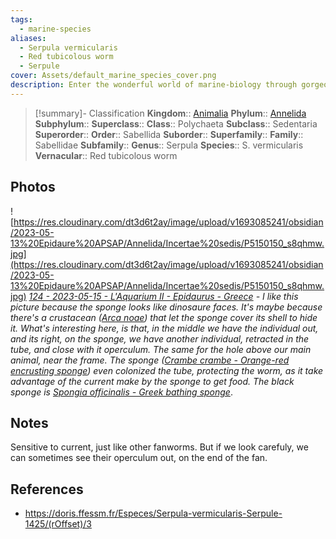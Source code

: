 ```yaml
---
tags:
  - marine-species
aliases:
  - Serpula vermicularis
  - Red tubicolous worm
  - Serpule
cover: Assets/default_marine_species_cover.png
description: Enter the wonderful world of marine-biology through gorgeous underwater pictures of marine animals. Sabellida are tube-worms with a beautiful fan, made of different colors.
---
```

> [!summary]- Classification
**Kingdom**:: [Animalia](Animalia.md)
**Phylum**:: [Annelida](Annelida.md)
**Subphylum**::
**Superclass**::
**Class**:: Polychaeta
**Subclass**:: Sedentaria
**Superorder**::
**Order**:: Sabellida
**Suborder**::
**Superfamily**::
**Family**:: Sabellidae
**Subfamily**::
**Genus**:: Serpula
**Species**:: S. vermicularis
**Vernacular**:: Red tubicolous worm

## Photos
![https://res.cloudinary.com/dt3d6t2ay/image/upload/v1693085241/obsidian/2023-05-13%20Epidaure%20APSAP/Annelida/Incertae%20sedis/P5150150_s8qhmw.jpg](https://res.cloudinary.com/dt3d6t2ay/image/upload/v1693085241/obsidian/2023-05-13%20Epidaure%20APSAP/Annelida/Incertae%20sedis/P5150150_s8qhmw.jpg)
*[124 - 2023-05-15 - L'Aquarium II - Epidaurus - Greece](124%20-%202023-05-15%20-%20L'Aquarium%20II%20-%20Epidaurus%20-%20Greece.md) - I like this picture because the sponge looks like dinosaure faces. It's maybe because there's a crustacean ([Arca noae](https://doris.ffessm.fr/Especes/Arca-noae-Arche-de-Noe-118)) that let the sponge cover its shell to hide it. What's interesting here, is that, in the middle we have the individual out, and its right, on the sponge, we have another individual, retracted in the tube, and close with it operculum. The same for the hole above our main animal, near the frame. The sponge ([Crambe crambe - Orange-red encrusting sponge](Crambe%20crambe%20-%20Orange-red%20encrusting%20sponge.md)) even colonized the tube, protecting the worm, as it take advantage of the current make by the sponge to get food. The black sponge is [Spongia officinalis - Greek bathing sponge](Spongia%20officinalis%20-%20Greek%20bathing%20sponge.md)*. 

## Notes
Sensitive to current, just like other fanworms. But if we look carefuly, we can sometimes see their operculum out, on the end of the fan. 

## References
- https://doris.ffessm.fr/Especes/Serpula-vermicularis-Serpule-1425/(rOffset)/3